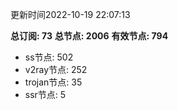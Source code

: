 更新时间2022-10-19 22:07:13

**总订阅: 73**
**总节点: 2006**
**有效节点: 794**
- ss节点: 502
- v2ray节点: 252
- trojan节点: 35
- ssr节点: 5
